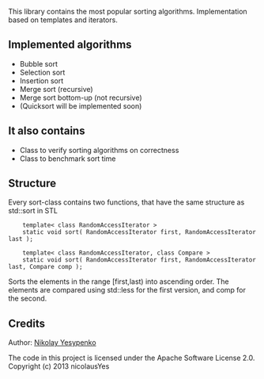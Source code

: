 This library contains the most popular sorting algorithms. Implementation based on templates and iterators.

Implemented algorithms
-----
- Bubble sort
- Selection sort
- Insertion sort
- Merge sort (recursive)
- Merge sort bottom-up (not recursive)
- (Quicksort will be implemented soon)

It also contains
-----
- Class to verify sorting algorithms on correctness
- Class to benchmark sort time

Structure
-----
Every sort-class contains two functions, that have the same structure as std::sort in STL

        template< class RandomAccessIterator >
        static void sort( RandomAccessIterator first, RandomAccessIterator last );
        
	    template< class RandomAccessIterator, class Compare >
	    static void sort( RandomAccessIterator first, RandomAccessIterator last, Compare comp );
        
Sorts the elements in the range [first,last) into ascending order.
The elements are compared using std::less for the first version, and comp for the second.




Credits
-------

Author: [Nikolay Yesypenko](https://github.com/nicolausYes)

The code in this project is licensed under the Apache Software License 2.0.
<br />
Copyright (c) 2013 nicolausYes
